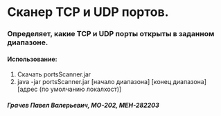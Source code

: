 # Сканер TCP и UDP портов.
### Определяет, какие TCP и UDP порты открыты в заданном диапазоне.
#### Использование:
 1. Скачать portsScanner.jar
 2. java -jar portsScanner.jar [начало диапазона] [конец диапазона] [адрес (по умолчанию локалхост)]

##### Грачев Павел Валерьевич, МО-202, МЕН-282203
